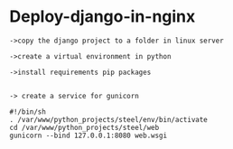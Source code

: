 # Deploy-django-in-nginx



    ->copy the django project to a folder in linux server

    ->create a virtual environment in python

    ->install requirements pip packages
    
    
    -> create a service for gunicorn
    
    #!/bin/sh
    . /var/www/python_projects/steel/env/bin/activate
    cd /var/www/python_projects/steel/web
    gunicorn --bind 127.0.0.1:8080 web.wsgi
